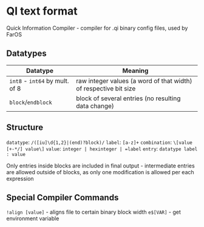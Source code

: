# QI text format

Quick Information Compiler - compiler for .qi binary config files, used by FarOS

## Datatypes

| Datatype | Meaning |
| - | - |
| `int8` - `int64` by mult. of 8 | raw integer values (a word of that width) of respective bit size |
| `block`/`endblock` | block of several entries (no resulting data change) |

## Structure

`datatype`: `/([iu]\d{1,2}|(end)?block)/`
`label`: `[a-z]+`
`combination`: `\[value [+-*/] value\]`
`value`: `integer | hexinteger | =label`
`entry`: `datatype label : value`

Only entries inside blocks are included in final output - intermediate entries are allowed outside of blocks, as only one modification is allowed per each expression

## Special Compiler Commands

`!align [value]` - aligns file to certain binary block width
`e$[VAR]` - get environment variable
